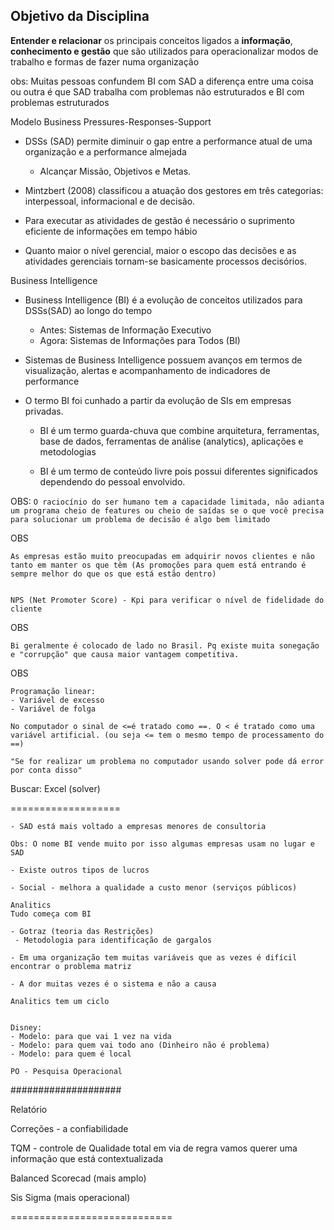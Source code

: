 ## Objetivo da Disciplina



**Entender e relacionar** os principais conceitos ligados a **informação**, **conhecimento e gestão** que são utilizados para operacionalizar modos de trabalho e formas de fazer numa organização




obs: Muitas pessoas confundem BI com SAD a diferença entre uma coisa ou outra é que SAD trabalha com problemas não estruturados e BI com problemas estruturados

Modelo Business Pressures-Responses-Support

- DSSs (SAD) permite diminuir o gap entre a performance atual de uma organização e a performance almejada
    - Alcançar Missão, Objetivos e Metas.

- Mintzbert (2008) classificou a atuação dos gestores em três categorias: interpessoal, informacional e de decisão.

- Para executar as atividades de gestão é necessário o suprimento eficiente de informações em tempo hábio

- Quanto maior o nível gerencial, maior o escopo das decisões e as atividades gerenciais tornam-se basicamente processos decisórios.


Business Intelligence

- Business Intelligence (BI) é a evolução de conceitos utilizados para DSSs(SAD) ao longo do tempo
    - Antes: Sistemas de Informação Executivo
    - Agora: Sistemas de Informações para Todos (BI)

- Sistemas de Business Intelligence possuem avanços em termos de visualização, alertas e acompanhamento de indicadores de performance

- O termo BI foi cunhado a partir da evolução de SIs em empresas privadas.

    - BI é um termo guarda-chuva que combine arquitetura, ferramentas, base de dados, ferramentas de análise (analytics), aplicações e metodologias

    - BI é um termo de conteúdo livre pois possui diferentes significados dependendo do pessoal envolvido.


OBS:
```O raciocínio do ser humano tem a capacidade limitada, não adianta um programa cheio de features ou cheio de saídas se o que você precisa para solucionar um problema de decisão é algo bem limitado```

OBS
```
As empresas estão muito preocupadas em adquirir novos clientes e não tanto em manter os que têm (As promoções para quem está entrando é sempre melhor do que os que está estão dentro)


NPS (Net Promoter Score) - Kpi para verificar o nível de fidelidade do cliente
```

OBS
```
Bi geralmente é colocado de lado no Brasil. Pq existe muita sonegação e "corrupção" que causa maior vantagem competitiva.
```

OBS
```
Programação linear:
- Variável de excesso 
- Variável de folga

No computador o sinal de <=é tratado como ==. O < é tratado como uma variável artificial. (ou seja <= tem o mesmo tempo de processamento do ==)

"Se for realizar um problema no computador usando solver pode dá error por conta disso"
```

Buscar: Excel (solver)





===================

```
- SAD está mais voltado a empresas menores de consultoria

Obs: O nome BI vende muito por isso algumas empresas usam no lugar e SAD

- Existe outros tipos de lucros 

- Social - melhora a qualidade a custo menor (serviços públicos)

Analitics
Tudo começa com BI

- Gotraz (teoria das Restrições)
 - Metodologia para identificação de gargalos

- Em uma organização tem muitas variáveis que as vezes é difícil encontrar o problema matriz

- A dor muitas vezes é o sistema e não a causa

Analitics tem um ciclo


```

```
Disney:
- Modelo: para que vai 1 vez na vida
- Modelo: para quem vai todo ano (Dinheiro não é problema)
- Modelo: para quem é local

PO - Pesquisa Operacional
```





####################


Relatório

Correções - a confiabilidade

TQM - controle de Qualidade total em via de regra vamos querer uma informação que está contextualizada

Balanced Scorecad (mais amplo)

Sis Sigma (mais operacional)

============================

